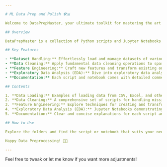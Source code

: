 ```yaml
---

# ML Data Prep and Polish 🛠️📊

Welcome to DataPrepMaster, your ultimate toolkit for mastering the art of data preprocessing! 🚀

## Overview

DataPrepMaster is a collection of Python scripts and Jupyter Notebooks designed to handle datasets with finesse. Whether you're a data enthusiast, aspiring data scientist, or seasoned analyst, this repository is your companion for exploring and perfecting the art of data preprocessing.

## Key Features

- **Dataset Handling:** Effortlessly load and manage datasets of various formats 📈.
- **Data Cleaning:** Apply fundamental data cleaning operations to sparkle up your data! ✨🧹
- **Feature Engineering:** Craft new features and transform existing ones for improved insights.
- **Exploratory Data Analysis (EDA):** Dive into exploratory data analysis to uncover hidden patterns 🕵️‍♂️🔍.
- **Documentation:** Each script and notebook comes with detailed comments and explanations for easy understanding.

## Contents

1. **Data Loading:** Examples of loading data from CSV, Excel, and other common formats.
2. **Data Cleaning:** A comprehensive set of scripts for handling missing values, outliers, and more.
3. **Feature Engineering:** Explore techniques for creating and transforming features.
4. **Exploratory Data Analysis (EDA):** Jupyter Notebooks demonstrating EDA on various datasets.
5. **Documentation:** Clear and concise explanations for each script and notebook.

## How to Use

Explore the folders and find the script or notebook that suits your needs. Run, experiment, and enhance your data preprocessing skills. Contributions and feedback are warmly welcomed!

Happy Data Preprocessing! 🎉🔧

---
```


Feel free to tweak or let me know if you want more adjustments!

